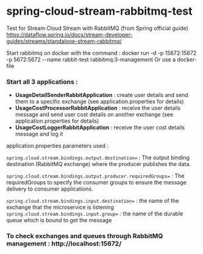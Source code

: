 # spring-cloud-stream-rabbitmq-test
Test for Stream Cloud Stream with RabbitMQ (from Spring official guide)
https://dataflow.spring.io/docs/stream-developer-guides/streams/standalone-stream-rabbitmq/


Start rabbitmq on docker with the command : docker run -d -p 15672:15672 -p 5672:5672 --name rabbit-test rabbitmq:3-management
Or use a docker-file

### Start all 3 applications :
- **UsageDetailSenderRabbitApplication** : create user details and send them to a specific exchange (see application.properties for details)
- **UsageCostProcessorRabbitApplication** : receive the user details message and send user cost details on another exchange (see application.properties for details)
- **UsageCostLoggerRabbitApplication** : receive the user cost details message and log it

application.properties parameters used :

`spring.cloud.stream.bindings.output.destination=` : The output binding destination (RabbitMQ exchange) where the producer publishes the data.

`spring.cloud.stream.bindings.output.producer.requiredGroups=` : The requiredGroups to specify the consumer groups to ensure the message delivery to consumer applications.


`spring.cloud.stream.bindings.input.destination=` : the name of the exchange that the microservice is listening
`spring.cloud.stream.bindings.input.group=` : the name of the durable queue which is bound to get the message


### To check exchanges and queues through RabbitMQ management : http://localhost:15672/
